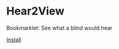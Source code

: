 # Hear2View
Bookmarklet: See what a blind would hear

[Install](https://rawgit.com/hinderlingvolkart/Hear2View/master/index.html)
